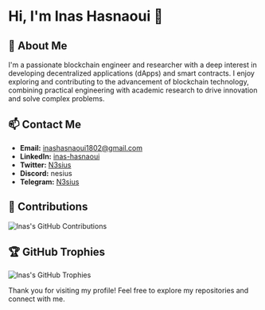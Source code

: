 # Hi, I'm Inas Hasnaoui 👋

## 🚀 About Me
I'm a passionate blockchain engineer and researcher with a deep interest in developing decentralized applications (dApps) and smart contracts. I enjoy exploring and contributing to the advancement of blockchain technology, combining practical engineering with academic research to drive innovation and solve complex problems.

## 📫 Contact Me
- **Email:** inashasnaoui1802@gmail.com
- **LinkedIn:** [inas-hasnaoui](https://www.linkedin.com/in/inas-hasnaoui/)
- **Twitter:** [N3sius](https://x.com/N3sius)
- **Discord:** nesius
- **Telegram:** [N3sius](https://t.me/N3sius)

## 🌱 Contributions
![Inas's GitHub Contributions](https://github-readme-streak-stats.herokuapp.com/?user=in45&theme=merko&count_private=true)

## 🏆 GitHub Trophies
![Inas's GitHub Trophies](https://github-profile-trophy.vercel.app/?username=in45&theme=discord&margin-w=15&margin-h=15&column=5&count_private=true)

Thank you for visiting my profile! Feel free to explore my repositories and connect with me.
